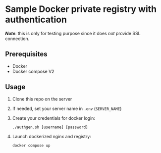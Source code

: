 # Sample Docker private registry with authentication

***Note***: this is only for testing purpose since it does *not* provide
SSL connection.

## Prerequisites

* Docker
* Docker compose V2

## Usage

1. Clone this repo on the server

2. If needed, set your server name in `.env` (`SERVER_NAME`)

3. Create your credentials for docker login:
   
   ```
   ./authgen.sh [username] [password]
   ```

4. Launch dockerized nginx and registry:

   ```
   docker compose up
   ```

